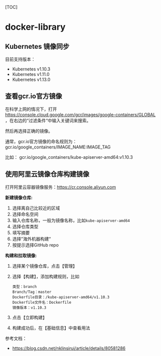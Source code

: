 [TOC]

# docker-library



## Kubernetes 镜像同步



目前支持版本：

* Kubernetes v1.10.3
* Kubernetes v1.11.0
* Kubernetes v1.13.0


## 查看gcr.io官方镜像

在科学上网的情况下，打开 https://console.cloud.google.com/gcr/images/google-containers/GLOBAL ，在右边的“过滤条件“中输入关键词来搜索。

然后再选择正确的镜像。

通常，gcr.io官方镜像的命名规则为： 
gcr.io/google_containers/IMAGE_NAME:IMAGE_TAG

比如： 
gcr.io/google_containers/kube-apiserver-amd64:v1.10.3

## 使用阿里云镜像仓库构建镜像

打开阿里云容器镜像服务：https://cr.console.aliyun.com 

**新建镜像仓库:**

1. 选择离自己比较近的区域
2. 选择命名空间
3. 输入仓库名称，一般为镜像名称，比如`kube-apiserver-amd64`
4. 选择仓库类型
5. 填写摘要
6. 选择”海外机器构建“
7. 按提示选择GitHub repo



**构建和拉取镜像:**

1. 选择某个镜像仓库，点击【管理】

2. 选择【构建】，添加构建规则，比如

   ```
   类型：branch
   Branch/Tag：master 
   Dockerfile目录：/kube-apiserver-amd64/v1.10.3 
   Dockerfile文件名：Dockerfile 
   镜像版本：v1.10.3
   ```

3. 点击【立即构建】

4. 构建成功后，在【基础信息】中查看用法



参考文档：

* https://blog.csdn.net/nklinsirui/article/details/80581286